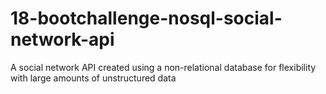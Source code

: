 # 18-bootchallenge-nosql-social-network-api

A social network API created using a non-relational database for flexibility with large amounts of unstructured data

